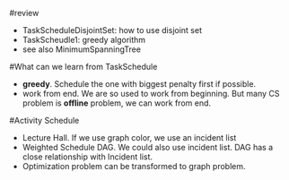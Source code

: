 #review
+ TaskScheduleDisjointSet: how to use disjoint set
+ TaskScheudle1: greedy algorithm
+ see also MinimumSpanningTree

#What can we learn from TaskSchedule
+ **greedy**. Schedule the one with biggest penalty first if possible.
+ work from end. We are so used to work from beginning. But many CS problem is **offline** problem, we can work from end.

#Activity Schedule
+ Lecture Hall. If we use graph color, we use an incident list
+ Weighted Schedule DAG. We could also use incident list. DAG has a close relationship with Incident list.
+ Optimization problem can be transformed to graph problem. 